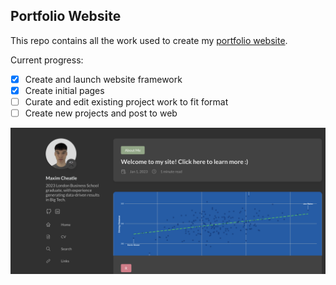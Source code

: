 ## Portfolio Website

This repo contains all the work used to create my [portfolio website](https://maxcheatle.com/).

Current progress:

- [x] Create and launch website framework
- [x] Create initial pages
- [ ] Curate and edit existing project work to fit format
- [ ] Create new projects and post to web

![Website Screenshot](assets/img/web_screenshot.png)
